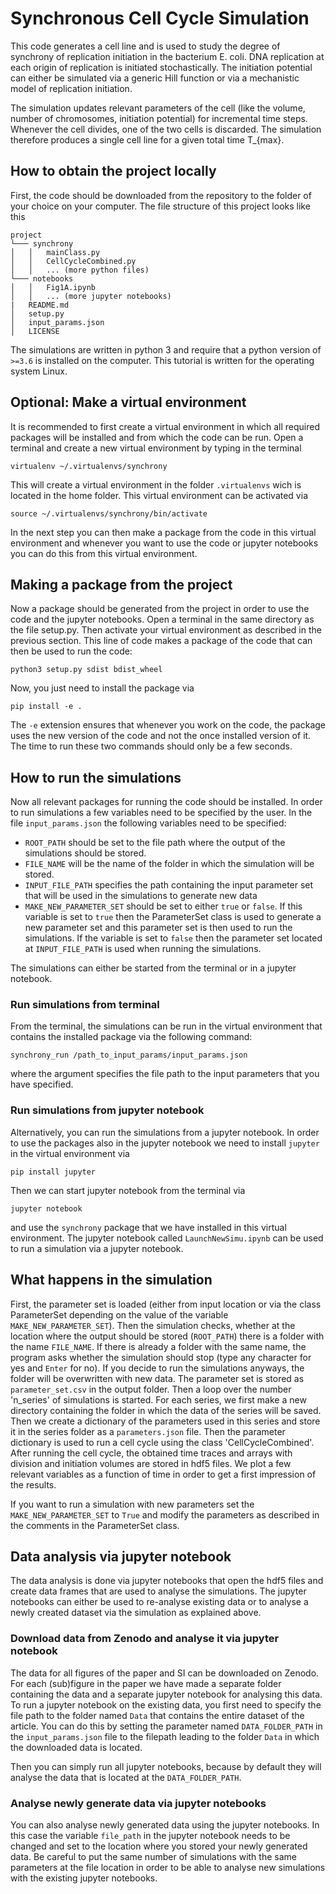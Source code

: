 # Synchronous Cell Cycle Simulation

This code generates a cell line and is used to study the degree of synchrony of replication initiation in the bacterium E. coli. DNA replication at each origin of replication is initiated stochastically. The initiation potential can either be simulated via a generic Hill function or via a mechanistic model of replication initiation. 

The simulation updates relevant parameters of the cell (like the volume, number of chromosomes, initiation potential) for incremental time steps. Whenever the cell divides, one of the two cells is discarded. The simulation therefore produces a single cell line for a given total time T_{max}. 

## How to obtain the project locally
First, the code should be downloaded from the repository to the folder of your choice on your computer. 
The file structure of this project looks like this

```
project
└─── synchrony
│   │   mainClass.py
│   │   CellCycleCombined.py
│   │   ... (more python files)
└─── notebooks
│   │   Fig1A.ipynb
│   │   ... (more jupyter notebooks)
|   README.md
│   setup.py    
│   input_params.json 
│   LICENSE   
```
The simulations are written in python 3 and require that a python version of ``>=3.6`` is installed on the computer. This tutorial is written for the operating system Linux.
## Optional: Make a virtual environment
 It is recommended to first create a virtual environment in which all required packages will be installed and from which the code can be run. Open a terminal and create a new virtual environment by typing in the terminal
 ```console
 virtualenv ~/.virtualenvs/synchrony
 ```
 This will create a virtual environment in the folder ``.virtualenvs`` wich is located in the home folder. This virtual environment can be activated via
 ```console
source ~/.virtualenvs/synchrony/bin/activate
```
In the next step you can then make a package from the code in this virtual environment and whenever you want to use the code or jupyter notebooks you can do this from this virtual environment.

## Making a package from the project
Now a package should be generated from the project in order to use the code and the jupyter notebooks. Open a terminal in the same directory as the file setup.py. Then activate your virtual environment as described in the previous section.
This line of code makes a package of the code that can then be used to run the code:

```console
python3 setup.py sdist bdist_wheel
```
Now, you just need to install the package via
```console
pip install -e .
```
The ``-e`` extension ensures that whenever you work on the code, the package uses the new version of the code and not the once installed version of it. The time to run these two commands should only be a few seconds.

## How to run the simulations
Now all relevant packages for running the code should be installed. In order to run simulations a few variables need to be specified by the user. In the file ``input_params.json`` the following variables need to be specified:

- ``ROOT_PATH`` should be set to the file path where the output of the simulations should be stored. 
- ``FILE_NAME`` will be the name of the folder in which the simulation will be stored.
- ``INPUT_FILE_PATH`` specifies the path containing the input parameter set that will be used in the simulations to generate new data
- ``MAKE_NEW_PARAMETER_SET`` should be set to either ``true`` or ``false``. If this variable is set to ``true`` then the ParameterSet class is used to generate a new parameter set and this parameter set is then used to run the simulations. If the variable is set to ``false`` then the parameter set located at ``INPUT_FILE_PATH`` is used when running the simulations.

The simulations can either be started from the terminal or in a jupyter notebook. 

### Run simulations from terminal
From the terminal, the simulations can be run in the virtual environment that contains the installed package via the following command:
```console
synchrony_run /path_to_input_params/input_params.json
```
where the argument specifies the file path to the input parameters that you have specified.

### Run simulations from jupyter notebook
Alternatively, you can run the simulations from a jupyter notebook. In order to use the packages also in the jupyter notebook we need to install ``jupyter`` in the virtual environment via

```console
pip install jupyter
```

Then we can start jupyter notebook from the terminal via 

```console
jupyter notebook
```
and use the ``synchrony`` package that we have installed in this virtual environment. The jupyter notebook called ``LaunchNewSimu.ipynb`` can be used to run a simulation via a jupyter notebook. 

## What happens in the simulation

First, the parameter set is loaded (either from input location or via the class ParameterSet depending on the value of the variable ``MAKE_NEW_PARAMETER_SET``). 
Then the simulation checks, whether at the location where the output should be stored (``ROOT_PATH``) there is a folder with the name ``FILE_NAME``. 
If there is already a folder with the same name, the program asks whether the simulation should stop (type any character for yes and ``Enter`` for no). 
If you decide to run the simulations anyways, the folder will be overwritten with new data. The parameter set is stored as ``parameter_set.csv`` in the output folder. Then a loop over the number 'n_series' of simulations is started. For each series, we first make a new directory containing the folder in which the data of the series will be saved. Then we create a dictionary of the parameters used in this series and store it in the series folder as a ``parameters.json`` file. Then the parameter dictionary is used to run a cell cycle using the class 'CellCycleCombined'. After running the cell cycle, the obtained time traces and arrays with division and initiation volumes are stored in hdf5 files. We plot a few relevant variables as a function of time in order to get a first impression of the results. 

If you want to run a simulation with new parameters set the ``MAKE_NEW_PARAMETER_SET`` to ``True`` and modify the parameters as described in the comments in the ParameterSet class.

## Data analysis via jupyter notebook
The data analysis is done via jupyter notebooks that open the hdf5 files and create data frames that are used to analyse the simulations. The jupyter notebooks can either be used to re-analyse existing data or to analyse a newly created dataset via the simulation as explained above. 

### Download data from Zenodo and analyse it via jupyter notebook
The data for all figures of the paper and SI can be downloaded on Zenodo. For each (sub)figure in the paper we have made a separate folder containing the data and a separate jupyter notebook for analysing this data. To run a jupyter notebook on the existing data, you first need to specify the file path to the folder named ``Data`` that contains the entire dataset of the article. You can do this by setting the parameter named ``DATA_FOLDER_PATH`` in the ``input_params.json`` file to the filepath leading to the folder ``Data`` in which the downloaded data is located. 

Then you can simply run all jupyter notebooks, because by default they will analyse the data that is located at the ``DATA_FOLDER_PATH``. 

### Analyse newly generate data via jupyter notebooks
You can also analyse newly generated data using the jupyter notebooks. In this case the variable ``file_path`` in the jupyter notebook needs to be changed and set to the location where you stored your newly generated data. Be careful to put the same number of simulations with the same parameters at the file location in order to be able to analyse new simulations with the existing jupyter notebooks.